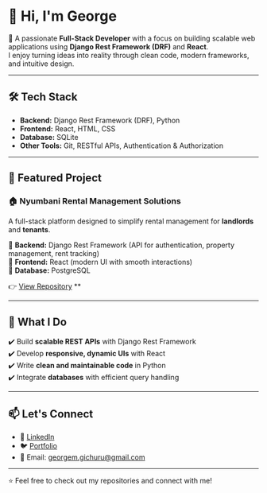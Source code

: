 # 👋 Hi, I'm George  

🚀 A passionate **Full-Stack Developer** with a focus on building scalable web applications using **Django Rest Framework (DRF)** and **React**.  
I enjoy turning ideas into reality through clean code, modern frameworks, and intuitive design.  

---

## 🛠️ Tech Stack  

- **Backend:** Django Rest Framework (DRF), Python  
- **Frontend:** React, HTML, CSS  
- **Database:** SQLite
- **Other Tools:** Git, RESTful APIs, Authentication & Authorization  

---

## 💼 Featured Project  

### 🏠 Nyumbani Rental Management Solutions  
A full-stack platform designed to simplify rental management for **landlords** and **tenants**.  

🔹 **Backend:** Django Rest Framework (API for authentication, property management, rent tracking)  
🔹 **Frontend:** React (modern UI with smooth interactions)  
🔹 **Database:** PostgreSQL  

👉 [View Repository](https://github.com/JOJ-Dev/Nyumbani) **  

---

## 🌟 What I Do  

✔️ Build **scalable REST APIs** with Django Rest Framework  
✔️ Develop **responsive, dynamic UIs** with React  
✔️ Write **clean and maintainable code** in Python  
✔️ Integrate **databases** with efficient query handling  

---

## 📫 Let's Connect  

- 💼 [LinkedIn](https://www.linkedin.com/in/george-mwangi-a522ab350/)  
- 🐦 [Portfolio](https://ggichuru.netlify.app/)  
- 📧 Email: georgem.gichuru@gmail.com  

---

⭐️ Feel free to check out my repositories and connect with me!
